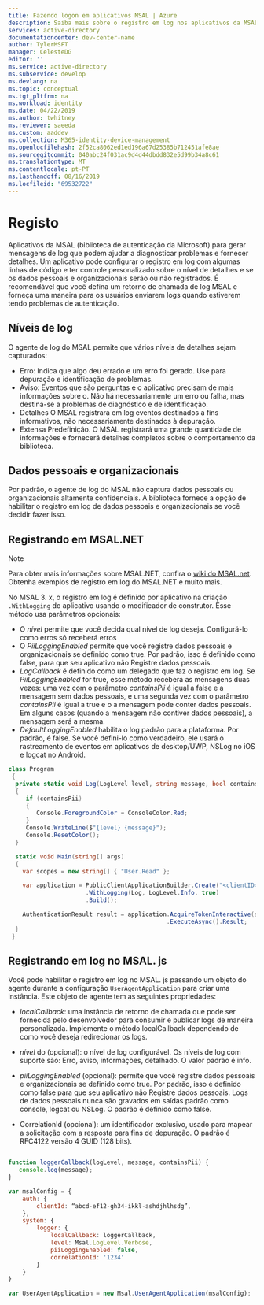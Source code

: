 ```yaml
---
title: Fazendo logon em aplicativos MSAL | Azure
description: Saiba mais sobre o registro em log nos aplicativos da MSAL (biblioteca de autenticação da Microsoft).
services: active-directory
documentationcenter: dev-center-name
author: TylerMSFT
manager: CelesteDG
editor: ''
ms.service: active-directory
ms.subservice: develop
ms.devlang: na
ms.topic: conceptual
ms.tgt_pltfrm: na
ms.workload: identity
ms.date: 04/22/2019
ms.author: twhitney
ms.reviewer: saeeda
ms.custom: aaddev
ms.collection: M365-identity-device-management
ms.openlocfilehash: 2f52ca8062ed1ed196a67d25385b712451afe8ae
ms.sourcegitcommit: 040abc24f031ac9d4d44dbdd832e5d99b34a8c61
ms.translationtype: MT
ms.contentlocale: pt-PT
ms.lasthandoff: 08/16/2019
ms.locfileid: "69532722"
---
```

# <a name="logging"></a>Registo
Aplicativos da MSAL (biblioteca de autenticação da Microsoft) para gerar mensagens de log que podem ajudar a diagnosticar problemas e fornecer detalhes. Um aplicativo pode configurar o registro em log com algumas linhas de código e ter controle personalizado sobre o nível de detalhes e se os dados pessoais e organizacionais serão ou não registrados. É recomendável que você defina um retorno de chamada de log MSAL e forneça uma maneira para os usuários enviarem logs quando estiverem tendo problemas de autenticação.

## <a name="logging-levels"></a>Níveis de log

O agente de log do MSAL permite que vários níveis de detalhes sejam capturados:

- Erro: Indica que algo deu errado e um erro foi gerado. Use para depuração e identificação de problemas.
- Aviso: Eventos que são perguntas e o aplicativo precisam de mais informações sobre o. Não há necessariamente um erro ou falha, mas destina-se a problemas de diagnóstico e de identificação.
- Detalhes O MSAL registrará em log eventos destinados a fins informativos, não necessariamente destinados à depuração.
- Extensa Predefinição. O MSAL registrará uma grande quantidade de informações e fornecerá detalhes completos sobre o comportamento da biblioteca.

## <a name="personal-and-organizational-data"></a>Dados pessoais e organizacionais
Por padrão, o agente de log do MSAL não captura dados pessoais ou organizacionais altamente confidenciais. A biblioteca fornece a opção de habilitar o registro em log de dados pessoais e organizacionais se você decidir fazer isso.

## <a name="logging-in-msalnet"></a>Registrando em MSAL.NET

 > [!NOTE]
 > Para obter mais informações sobre MSAL.NET, confira o [wiki do MSAL.net](https://github.com/AzureAD/microsoft-authentication-library-for-dotnet/wiki). Obtenha exemplos de registro em log do MSAL.NET e muito mais. 
 
No MSAL 3. x, o registro em log é definido por aplicativo na criação `.WithLogging` do aplicativo usando o modificador de construtor. Esse método usa parâmetros opcionais:

- O *nível* permite que você decida qual nível de log deseja. Configurá-lo como erros só receberá erros
- O *PiiLoggingEnabled* permite que você registre dados pessoais e organizacionais se definido como true. Por padrão, isso é definido como false, para que seu aplicativo não Registre dados pessoais.
- *LogCallback* é definido como um delegado que faz o registro em log. Se *PiiLoggingEnabled* for true, esse método receberá as mensagens duas vezes: uma vez com o parâmetro *containsPii* é igual a false e a mensagem sem dados pessoais, e uma segunda vez com o parâmetro *containsPii* é igual a true e o a mensagem pode conter dados pessoais. Em alguns casos (quando a mensagem não contiver dados pessoais), a mensagem será a mesma.
- *DefaultLoggingEnabled* habilita o log padrão para a plataforma. Por padrão, é false. Se você defini-lo como verdadeiro, ele usará o rastreamento de eventos em aplicativos de desktop/UWP, NSLog no iOS e logcat no Android.

```csharp
class Program
 {
  private static void Log(LogLevel level, string message, bool containsPii)
  {
     if (containsPii)
     {
        Console.ForegroundColor = ConsoleColor.Red;
     }
     Console.WriteLine($"{level} {message}");
     Console.ResetColor();
  }

  static void Main(string[] args)
  {
    var scopes = new string[] { "User.Read" };

    var application = PublicClientApplicationBuilder.Create("<clientID>")
                      .WithLogging(Log, LogLevel.Info, true)
                      .Build();

    AuthenticationResult result = application.AcquireTokenInteractive(scopes)
                                             .ExecuteAsync().Result;
  }
 }
 ```

 ## <a name="logging-in-msaljs"></a>Registrando em log no MSAL. js

 Você pode habilitar o registro em log no MSAL. js passando um objeto do agente durante a configuração `UserAgentApplication` para criar uma instância. Este objeto de agente tem as seguintes propriedades:

- *localCallback*: uma instância de retorno de chamada que pode ser fornecida pelo desenvolvedor para consumir e publicar logs de maneira personalizada. Implemente o método localCallback dependendo de como você deseja redirecionar os logs.

- *nível* do (opcional): o nível de log configurável. Os níveis de log com suporte são: Erro, aviso, informações, detalhado. O valor padrão é info.

- *piiLoggingEnabled* (opcional): permite que você registre dados pessoais e organizacionais se definido como true. Por padrão, isso é definido como false para que seu aplicativo não Registre dados pessoais. Logs de dados pessoais nunca são gravados em saídas padrão como console, logcat ou NSLog. O padrão é definido como false.

- CorrelationId (opcional): um identificador exclusivo, usado para mapear a solicitação com a resposta para fins de depuração. O padrão é RFC4122 versão 4 GUID (128 bits).

```javascript

function loggerCallback(logLevel, message, containsPii) {
   console.log(message);
}

var msalConfig = {
    auth: {
        clientId: “abcd-ef12-gh34-ikkl-ashdjhlhsdg”,
    },
    system: {
        logger: {
            localCallback: loggerCallback,
            level: Msal.LogLevel.Verbose,
            piiLoggingEnabled: false,
            correlationId: '1234'
        }
    }
}

var UserAgentApplication = new Msal.UserAgentApplication(msalConfig);
```
